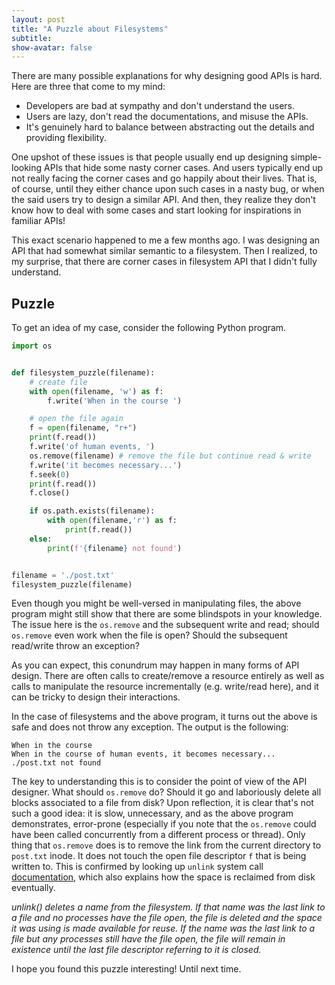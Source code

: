 ```yaml
---
layout: post
title: "A Puzzle about Filesystems"
subtitle: 
show-avatar: false
---
```


 There are many possible explanations for why designing good APIs is hard. Here are three that come to my mind: 
 
* Developers are bad at sympathy and don't understand the users.
* Users are lazy, don't read the documentations, and misuse the APIs.
* It's genuinely hard to balance between abstracting out the details and providing flexibility. 

One upshot of these issues is that people usually end up designing simple-looking APIs that hide some nasty corner cases. And users typically end up not really facing the corner cases and go happily about their lives. That is, of course, until they either chance upon such cases in a nasty bug, or when the said users try to design a similar API. And then, they realize they don't know how to deal with some cases and start looking for inspirations in familiar APIs!

This exact scenario happened to me a few months ago. I was designing an API that had somewhat similar semantic to a filesystem. Then I realized, to my surprise, that there are corner cases in filesystem API that I didn't fully understand. 

## Puzzle
To get an idea of my case, consider the following Python program. 

```python
import os


def filesystem_puzzle(filename):
    # create file
    with open(filename, 'w') as f:
        f.write('When in the course ')

    # open the file again
    f = open(filename, "r+")
    print(f.read())
    f.write('of human events, ')
    os.remove(filename) # remove the file but continue read & write
    f.write('it becomes necessary...')
    f.seek(0)
    print(f.read())
    f.close()

    if os.path.exists(filename):
        with open(filename,'r') as f:
            print(f.read())
    else:
        print(f'{filename} not found')


filename = './post.txt'
filesystem_puzzle(filename)
```
Even though you might be well-versed in manipulating files, the above program might still show that there are some blindspots in your knowledge. The issue here is the `os.remove` and the subsequent write and read; should `os.remove` even work when the file is open? Should the subsequent read/write throw an exception?

As you can expect, this conundrum may happen in many forms of API design. There are often calls to create/remove a resource entirely as well as calls to manipulate the resource incrementally (e.g. write/read here), and it can be tricky to design their interactions.

In the case of filesystems and the above program, it turns out the above is safe and does not throw any exception. The output is the following:

```
When in the course 
When in the course of human events, it becomes necessary...
./post.txt not found
```
The key to understanding this is to consider the point of view of the API designer. What should `os.remove` do? Should it go and laboriously delete all blocks associated to a file from disk? Upon reflection, it is clear that's not such a good idea: it is slow, unnecessary, and as the above program demonstrates, error-prone (especially if you note that the `os.remove` could have been called concurrently from a different process or thread). Only thing that `os.remove` does is to remove the link from the current directory to `post.txt` inode. It does not touch the open file descriptor `f` that is being written to. This is confirmed by looking up `unlink` system call [documentation](https://linux.die.net/man/2/unlink), which also explains how the space is reclaimed from disk eventually.

_unlink() deletes a name from the filesystem.  If that name was the
last link to a file and no processes have the file open, the file is
deleted and the space it was using is made available for reuse. If the name was the last link to a file but any processes still have
the file open, the file will remain in existence until the last file
descriptor referring to it is closed._


I hope you found this puzzle interesting! Until next time.






